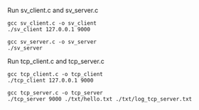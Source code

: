 Run sv_client.c and sv_server.c
```
gcc sv_client.c -o sv_client
./sv_client 127.0.0.1 9000

gcc sv_server.c -o sv_server
./sv_server
```

Run tcp_client.c and tcp_server.c
```
gcc tcp_client.c -o tcp_client
./tcp_client 127.0.0.1 9000

gcc tcp_server.c -o tcp_server
./tcp_server 9000 ./txt/hello.txt ./txt/log_tcp_server.txt
```